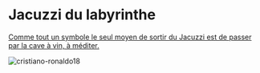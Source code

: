 # Jacuzzi du labyrinthe


[Comme tout un symbole le seul moyen de sortir du Jacuzzi est de passer par la cave à vin, à méditer.](cave-à-vin.md)

![cristiano-ronaldo18](https://github.com/noahbhme/labyrinthe-sio24/assets/139211283/a10a6ba3-410c-44f2-9276-1c5866e32faa)
